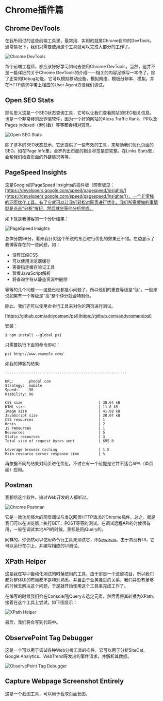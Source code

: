 Chrome插件篇
===

Chrome DevTools
---

在我所用过的这些前端工具里，最常用、实用的就属Chrome自带的DevTools。通常情况下，我们只需要使用这个工具就可以完成大部分的工作了。

![Chrome DevTools](http://toolbox.phodal.com/images/fe-plugins/dev-tool.jpg)

每个前端工程师，都应该好好学习如何去使用Chrome DevTools。当然，这并不是一篇详细的关于Chrome DevTools的介绍——相关的内容足够写一本书了。除了正常的Debug功能，它可以模拟移动设备，模拟网络、模板分辨率、模拟，并在HTTP请求中带上相应的User Agent方便我们调试。

Open SEO Stats
---

顾名思义这是一个SEO状态查询工具，它可以让我们查看网站的SEO相关信息。也是一个非常棒的反诈骗软件，因为一个好的网站的Alexa Traffic Rank、PR以及Pages indexed（索引数）等等都会相对较高。

![Open SEO Stats](http://toolbox.phodal.com/images/fe-plugins/seo-stats.jpg)

除了基本的SEO状态显示，它还提供了一些有效的工具，来帮助我们优化页面的SEO。如在Page Info里，会罗列出页面的相关标签是否完整。在Links Stats里，会帮我们检查页面的外链情况等等。

PageSpeed Insights
---

这是Google的PageSpeed Insights的插件版（网页版见： [https://developers.google.com/speed/pagespeed/insights/](https://developers.google.com/speed/pagespeed/insights/)），一个非常棒的网页优化工具，有了它就可以让我们轻松对网页进行优化。我们所需要做的事情就是点击“分析”按钮，然后就坐等他分析完成。

如下就是我博客的一个分析结果：

![PageSpeed Insights](http://toolbox.phodal.com/images/fe-plugins/pagespeed.jpg)

总体分数98分，看来我针对这个所说的东西进行优化的效果还不错。左边显示了我博客存在的一些问题，如：

 - 没有压缩CSS
 - 可以使用浏览器缓存
 - 需要指定缓存验证工具
 - 暂缓JavaScript解析
 - 将查询字符从静态资源中删除

等等的几个问题——这些已经都是小问题了。所以他们的重要等级是“低”，一般来说如果有一个等级是“高”整个评分就会特别低。

除此，我们还可以使用命令行工具来对你的网页进行测试。

[https://github.com/addyosmani/psi](https://github.com/addyosmani/psi)

安装：

``` shell
$ npm install --global psi
```

只需要执行下面的命令即可：

``` shell
psi http://www.example.com/
```

如我的博客的结果:

``` shell
--------------------------------------------------------

URL:       phodal.com
Strategy:  mobile
Speed:     90
Usability: 96

CSS size                                   | 30.04 kB
HTML size                                  | 11.8 kB
Image size                                 | 41.08 kB
JavaScript size                            | 28.07 kB
CSS resources                              | 1
Hosts                                      | 2
JS resources                               | 1
Resources                                  | 5
Static resources                           | 3
Total size of request bytes sent           | 695 B

Leverage browser caching                   | 1.5
Main resource server response time         | %
```

再依据不同的结果对网页进化优化，不过它有一个前提是它并不适合SPA（单页面）应用。

Postman
---

我相信这个软件，搞过Web开发的人都听过。

![Chrome Postman](http://toolbox.phodal.com/images/fe-plugins/postman.jpg)

它是一款功能强大的网页调试与发送网页HTTP请求的Chrome插件。总之，就是我们可以在浏览器上执行GET、POST等等的测试。在调试远程API的时候很有用，一般在调试本地API的时候，我都是用jQuery的。

同样的，你仍然可以使用命令行工具来测试它，即[Newman](https://github.com/postmanlabs/newman)。由于其没有UI，它可以运行在CI上，并编写相应的UI测试。

XPath Helper
---

这是我在写UI自动化测试的时候使用的工具，由于那是一个遗留项目，所以我们都对整体UI的布局都不是特别熟悉。并且由于业务推进的关系，我们并没有足够的时候去解决这个问题，于是就开始使用这个工具来完成工作了。

在编写的时候我们会在Console用jQuery去选定元素，然后再将其转换为XPath。接着在这个工具上尝试，如下图显示：

![XPath Helper](http://toolbox.phodal.com/images/fe-plugins/xpath.jpg)

最后，我们将会写到代码中。

ObservePoint Tag Debugger
---

这是一个可以用于调试各种Web分析工具的插件，它可以用于分析SiteCat、Google Analytics、WebTrend等发出的事件请求，并解析其数据。

![ObservePoint Tag Debugger](http://toolbox.phodal.com/images/fe-plugins/observerPoint.jpg)

Capture Webpage Screenshot Entirely
---

这是一个截图工具，可以用于截取页面长图。
